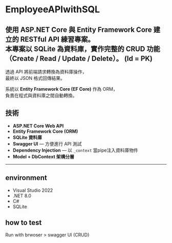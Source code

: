 # EmployeeAPIwithSQL

使用 ASP.NET Core 與 Entity Framework Core 建立的 RESTful API 練習專案。  
本專案以 SQLite 為資料庫，實作完整的 CRUD 功能（Create / Read / Update / Delete）。
(Id = PK)
---

透過 API 將前端請求轉換為資料庫操作，  
最終以 JSON 格式回傳結果。

系統以 **Entity Framework Core (EF Core)** 作為 ORM，  
負責在程式與資料庫之間自動轉換。

## 技術

- **ASP.NET Core Web API**
- **Entity Framework Core (ORM)**
- **SQLite 資料庫**
- **Swagger UI** — 方便進行 API 測試
- **Dependency Injection** — 以 `_context` 當pipe注入資料庫物件
- **Model + DbContext 架構分層**

---
## environment

- Visual Studio 2022  
- .NET 8.0  
- C#  
- SQLite

## how to test

Run with brwoser > swagger UI (CRUD)
